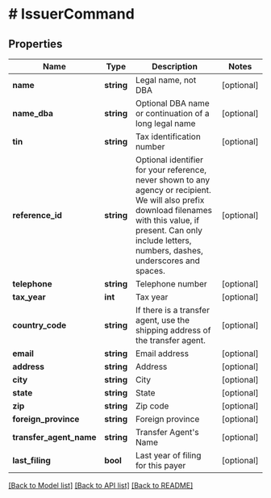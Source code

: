 # # IssuerCommand

## Properties

Name | Type | Description | Notes
------------ | ------------- | ------------- | -------------
**name** | **string** | Legal name, not DBA | [optional]
**name_dba** | **string** | Optional DBA name or continuation of a long legal name | [optional]
**tin** | **string** | Tax identification number | [optional]
**reference_id** | **string** | Optional identifier for your reference, never shown to any agency or recipient.  We will also prefix download filenames with this value, if present.  Can only include letters, numbers, dashes, underscores and spaces. | [optional]
**telephone** | **string** | Telephone number | [optional]
**tax_year** | **int** | Tax year | [optional]
**country_code** | **string** | If there is a transfer agent, use the shipping address of the transfer agent. | [optional]
**email** | **string** | Email address | [optional]
**address** | **string** | Address | [optional]
**city** | **string** | City | [optional]
**state** | **string** | State | [optional]
**zip** | **string** | Zip code | [optional]
**foreign_province** | **string** | Foreign province | [optional]
**transfer_agent_name** | **string** | Transfer Agent&#39;s Name | [optional]
**last_filing** | **bool** | Last year of filing for this payer | [optional]

[[Back to Model list]](../../../README.md#models) [[Back to API list]](../../../README.md#endpoints) [[Back to README]](../../../README.md)
